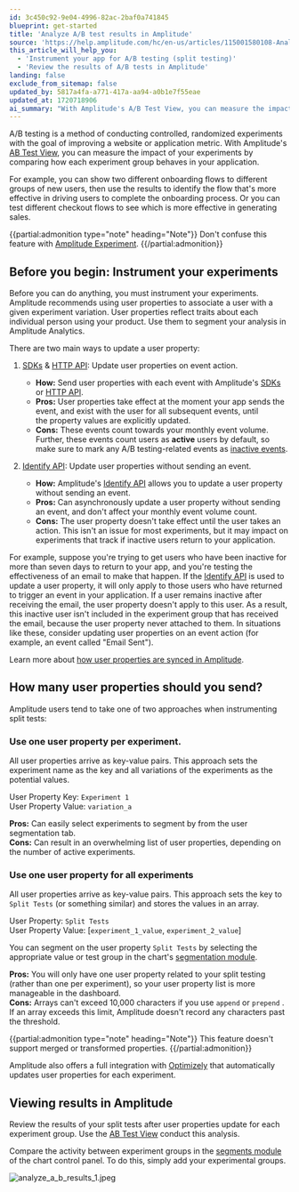```yaml
---
id: 3c450c92-9e04-4996-82ac-2baf0a741845
blueprint: get-started
title: 'Analyze A/B test results in Amplitude'
source: 'https://help.amplitude.com/hc/en-us/articles/115001580108-Analyze-A-B-test-results-in-Amplitude'
this_article_will_help_you:
  - 'Instrument your app for A/B testing (split testing)'
  - 'Review the results of A/B tests in Amplitude'
landing: false
exclude_from_sitemap: false
updated_by: 5817a4fa-a771-417a-aa94-a0b1e7f55eae
updated_at: 1720718906
ai_summary: "With Amplitude's A/B Test View, you can measure the impact of experiments on your website or app metrics. Instrument your experiments by updating user properties through SDKs, HTTP API, or the Identify API. Send user properties to track experiment variations. Choose to use one user property per experiment or for all experiments. Amplitude integrates with Optimizely for automatic user property updates. Analyze experiment results using the AB Test View to compare activity between experiment groups. Segment user data for detailed analysis in the chart control panel."
---
```

A/B testing is a method of conducting controlled, randomized experiments with the goal of improving a website or application metric. With Amplitude's [AB Test View](/docs/analytics/charts/funnel-analysis/funnel-analysis-interpret), you can measure the impact of your experiments by comparing how each experiment group behaves in your application.

For example, you can show two different onboarding flows to different groups of new users, then use the results to identify the flow that's more effective in driving users to complete the onboarding process. Or you can test different checkout flows to see which is more effective in generating sales.

{{partial:admonition type="note" heading="Note"}}
Don't confuse this feature with [Amplitude Experiment](/docs/analytics/charts/experiment-results/experiment-results-dig-deeper).
{{/partial:admonition}}

## Before you begin: Instrument your experiments

Before you can do anything, you must instrument your experiments. Amplitude recommends using user properties to associate a user with a given experiment variation. User properties reflect traits about each individual person using your product. Use them to segment your analysis in Amplitude Analytics.

There are two main ways to update a user property:

1. [SDKs](/docs/sdks) & [HTTP API](/docs/apis/analytics/http-v2): Update user properties on event action.

   * **How:** Send user properties with each event with Amplitude's [SDKs](/docs/sdks) or [HTTP API](/docs/apis/analytics/http-v2).
   * **Pros:** User properties take effect at the moment your app sends the event, and exist with the user for all subsequent events, until the property values are explicitly updated.
   * **Cons:** These events count towards your monthly event volume. Further, these events count users as **active** users by default, so make sure to mark any A/B testing-related events as [inactive events](/docs/data/change-event-activity-status).

2. [Identify API](/docs/apis/analytics/identify): Update user properties without sending an event.

   * **How:** Amplitude's [Identify API](/docs/apis/analytics/identify) allows you to update a user property without sending an event.
   * **Pros:** Can asynchronously update a user property without sending an event, and don't affect your monthly event volume count.
   * **Cons:** The user property doesn't take effect until the user takes an action. This isn't an issue for most experiments, but it may impact on experiments that track if inactive users return to your application.  
  
For example, suppose you're trying to get users who have been inactive for more than seven days to return to your app, and you're testing the effectiveness of an email to make that happen. If the [Identify API](/docs/apis/analytics/identify) is used to update a user property, it will only apply to those users who have returned to trigger an event in your application. If a user remains inactive after receiving the email, the user property doesn't apply to this user. As a result, this inactive user isn't included in the experiment group that has received the email, because the user property never attached to them. In situations like these, consider updating user properties on an event action (for example, an event called "Email Sent").

Learn more about [how user properties are synced in Amplitude](/docs/data/user-properties-and-events).

## How many user properties should you send?

Amplitude users tend to take one of two approaches when instrumenting split tests:

### Use one user property **per experiment**.  
  
All user properties arrive as key-value pairs. This approach sets the experiment name as the key and all variations of the experiments as the potential values.  
  
User Property Key: `Experiment 1`  
User Property Value: `variation_a`  
  
**Pros:** Can easily select experiments to segment by from the user segmentation tab.  
**Cons:** Can result in an overwhelming list of user properties, depending on the number of active experiments.

### Use one user property **for all** experiments 
  
All user properties arrive as key-value pairs. This approach sets the key to `Split Tests` (or something similar) and stores the values in an array.  
  
User Property: `Split Tests`  
User Property Value: [`experiment_1_value`, `experiment_2_value`]  
  
You can segment on the user property `Split Tests` by selecting the appropriate value or test group in the chart's [segmentation module](/docs/analytics/charts/build-charts-add-user-segments).  
  
**Pros:** You will only have one user property related to your split testing (rather than one per experiment), so your user property list is more manageable in the dashboard.   
**Cons:** Arrays can't exceed 10,000 characters if you use `append`  or `prepend` . If an array exceeds this limit, Amplitude doesn't record any characters past the threshold.

{{partial:admonition type="note" heading="Note"}}
This feature doesn't support merged or transformed properties. 
{{/partial:admonition}}

Amplitude also offers a full integration with [Optimizely](https://www.optimizely.com/) that automatically updates user properties for each experiment.

## Viewing results in Amplitude

Review the results of your split tests after user properties update for each experiment group. Use the [AB Test View](/docs/analytics/charts/funnel-analysis/funnel-analysis-interpret) conduct this analysis.

Compare the activity between experiment groups in the [segments module](/docs/analytics/charts/build-charts-add-user-segments) of the chart control panel. To do this, simply add your experimental groups.

![analyze_a_b_results_1.jpeg](/docs/output/img/get-started/analyze_a_b_results_1.jpeg)